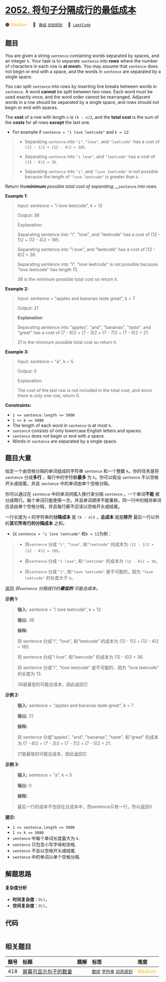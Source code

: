 # [2052. 将句子分隔成行的最低成本](https://leetcode.com/problems/minimum-cost-to-separate-sentence-into-rows)

🟠 <font color=#ffb800>Medium</font>&emsp; 🔖&ensp; [`数组`](/tag/array.md) [`动态规划`](/tag/dynamic-programming.md)&emsp; 🔗&ensp;[`LeetCode`](https://leetcode.com/problems/minimum-cost-to-separate-sentence-into-rows)

## 题目

You are given a string `sentence` containing words separated by spaces, and an
integer `k`. Your task is to separate `sentence` into **rows** where the
number of characters in each row is **at most**`k`. You may assume that
`sentence` does not begin or end with a space, and the words in `sentence` are
separated by a single space.

You can split `sentence` into rows by inserting line breaks between words in
`sentence`. A word **cannot** be split between two rows. Each word must be
used exactly once, and the word order cannot be rearranged. Adjacent words in
a row should be separated by a single space, and rows should not begin or end
with spaces.

The **cost** of a row with length `n` is `(k - n)2`, and the **total cost** is
the sum of the **costs** for all rows **except** the last one.

  * For example if `sentence = "i love leetcode"` and `k = 12`: 
> 
> * Separating `sentence` into `"i"`, `"love"`, and `"leetcode"` has a cost of `(12 - 1)2 + (12 - 4)2 = 185`.
> 
> * Separating `sentence` into `"i love"`, and `"leetcode"` has a cost of `(12 - 6)2 = 36`.
> 
> * Separating `sentence` into `"i"`, and `"love leetcode"` is not possible because the length of `"love leetcode"` is greater than `k`.

Return _the**minimum** possible total cost of separating_ __`sentence` _into
rows._



**Example 1:**

> Input: sentence = "i love leetcode", k = 12
> 
> Output: 36
> 
> Explanation:
> 
> Separating sentence into "i", "love", and "leetcode" has a cost of (12 - 1)2 + (12 - 4)2 = 185.
> 
> Separating sentence into "i love", and "leetcode" has a cost of (12 - 6)2 = 36.
> 
> Separating sentence into "i", "love leetcode" is not possible because "love leetcode" has length 13.
> 
> 36 is the minimum possible total cost so return it.

**Example 2:**

> Input: sentence = "apples and bananas taste great", k = 7
> 
> Output: 21
> 
> **Explanation**
> 
> Separating sentence into "apples", "and", "bananas", "taste", and "great" has a cost of (7 - 6)2 + (7 - 3)2 + (7 - 7)2 + (7 - 5)2 = 21.
> 
> 21 is the minimum possible total cost so return it.

**Example 3:**

> Input: sentence = "a", k = 5
> 
> Output: 0
> 
> Explanation:
> 
> The cost of the last row is not included in the total cost, and since there is only one row, return 0.

**Constraints:**

  * `1 <= sentence.length <= 5000`
  * `1 <= k <= 5000`
  * The length of each word in `sentence` is at most `k`.
  * `sentence` consists of only lowercase English letters and spaces.
  * `sentence` does not begin or end with a space.
  * Words in `sentence` are separated by a single space.


## 题目大意

给定一个由空格分隔的单词组成的字符串 `sentence` 和一个整数 `k`。你的任务是将 `sentence` 分成**多行**
，每行中的字符数**最多** 为 `k`。你可以假设 `sentence` 不以空格开头或结尾，并且 `sentence` 中的单词由单个空格分隔。

你可以通过在 `sentence` 中的单词间插入换行来分隔 `sentence` 。一个单词**不能**
被分成两行。每个单词只能使用一次，并且单词顺序不能重排。同一行中的相邻单词应该由单个空格分隔，并且每行都不应该以空格开头或结尾。

一行长度为 `n` 的字符串的**分隔成本** 是 `(k - n)2` ，**总成本** 就是**除开** 最后一行以外的**其它所有行的分隔成本**
之和。

  * 以 `sentence = "i love leetcode"` 和`k = 12`为例： 
> 
> * 将`sentence` 分成 `"i"`, `"love"`, 和`"leetcode"` 的成本为 `(12 - 1)2 + (12 - 4)2 = 185`。
> 
> * 将`sentence` 分成 `"i love"`, 和`"leetcode"` 的成本为 `(12 - 6)2 = 36`。
> 
> * 将`sentence` 分成 `"i"`, 和`"love leetcode"` 是不可能的，因为 `"love leetcode"` 的长度大于 `k`。

返回 _将_`sentence` _分隔成行的**最低的** 可能总成本。_



**示例 1:**

> 
> 
> 
> 
> 
> **输入:** sentence = "i love leetcode", k = 12
> 
> **输出:** 36
> 
> **解释:**
> 
> 将 sentence 分成"i", "love", 和"leetcode" 的成本为 (12 - 1)2 + (12 - 4)2 = 185.
> 
> 将 sentence 分成"i love", 和"leetcode" 的成本为 (12 - 6)2 = 36.
> 
> 将 sentence 分成"i", "love leetcode" 是不可能的，因为 "love leetcode" 的长度为 13.
> 
> 36是最低的可能总成本，因此返回它
> 
> 

**示例 2:**

> 
> 
> 
> 
> 
> **输入:** sentence = "apples and bananas taste great", k = 7
> 
> **输出:** 21
> 
> **解释:**
> 
> 将 sentence 分成"apples", "and", "bananas", "taste", 和"great" 的成本为 (7 - 6)2 + (7 - 3)2 + (7 - 7)2 + (7 - 5)2 = 21.
> 
> 21是最低的可能总成本，因此返回它
> 
> 

**示例 3:**

> 
> 
> 
> 
> 
> **输入:** sentence = "a", k = 5
> 
> **输出:** 0
> 
> **解释:**
> 
> 最后一行的成本不包括在总成本中，而sentence只有一行，所以返回0



**提示:**

  * `1 <= sentence.length <= 5000`
  * `1 <= k <= 5000`
  * `sentence` 中每个单词长度最大为 `k`.
  * `sentence` 只包含小写字母和空格.
  * `sentence` 不会以空格开头或结尾.
  * `sentence` 中的单词以单个空格分隔.


## 解题思路

#### 复杂度分析

- **时间复杂度**：`O()`，
- **空间复杂度**：`O()`，

## 代码

```javascript

```

## 相关题目

<!-- prettier-ignore -->
| 题号 | 标题 | 题解 | 标签 | 难度 |
| :------: | :------ | :------: | :------ | :------ |
| 418 | [屏幕可显示句子的数量](https://leetcode.com/problems/sentence-screen-fitting) |  |  [`数组`](/tag/array.md) [`字符串`](/tag/string.md) [`动态规划`](/tag/dynamic-programming.md) | <font color=#ffb800>Medium</font> |